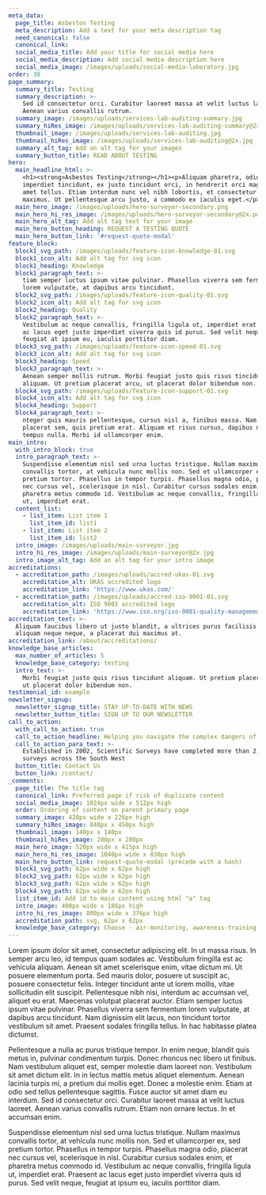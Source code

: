 ```yaml
---
meta_data:
  page_title: Asbestos Testing
  meta_description: Add a text for your meta description tag
  need_canonical: false
  canonical_link:
  social_media_title: Add your title for social media here
  social_media_description: Add social media description here
  social_media_image: /images/uploads/social-media-laboratory.jpg
order: 30
page_summary:
  summary_title: Testing
  summary_description: >-
    Sed id consectetur orci. Curabitur laoreet massa at velit luctus laoreet.
    Aenean varius convallis rutrum.
  summary_image: /images/uploads/services-lab-auditing-summary.jpg
  summary_hiRes_image: /images/uploads/services-lab-auditing-summary@2x.jpg
  thumbnail_image: /images/uploads/services-lab-auditing.jpg
  thumbnail_hiRes_image: /images/uploads/services-lab-auditing@2x.jpg
  summary_alt_tag: Add an alt tag for your images
  summary_button_title: READ ABOUT TESTING
hero:
  main_headline_html: >-
    <h1><strong>Asbestos Testing</strong></h1><p>Aliquam pharetra, odio id
    imperdiet tincidunt, ex justo tincidunt orci, in hendrerit orci magna sit
    amet tellus. Etiam interdum nunc vel nibh lobortis, et consectetur ante
    maximus. Ut pellentesque arcu justo, a commodo ex iaculis eget.</p>
  main_hero_image: /images/uploads/hero-surveyor-secondary.png
  main_hero_hi_res_image: /images/uploads/hero-surveyor-secondary@2x.png
  main_hero_alt_tag: Add alt tag text for your image
  main_hero_button_heading: REQUEST A TESTING QUOTE
  main_hero_button_link: '#request-quote-modal'
feature_block:
  block1_svg_path: /images/uploads/feature-icon-knowledge-01.svg
  block1_icon_alt: Add alt tag for svg icon
  block1_heading: Knowledge
  block1_paragraph_text: >-
    tiam semper luctus ipsum vitae pulvinar. Phasellus viverra sem fermentum
    lorem vulputate, at dapibus arcu tincidunt.
  block2_svg_path: /images/uploads/feature-icon-quality-01.svg
  block2_icon_alt: Add alt tag for svg icon
  block2_heading: Quality
  block2_paragraph_text: >-
    Vestibulum ac neque convallis, fringilla ligula ut, imperdiet erat. Praesent
    ac lacus eget justo imperdiet viverra quis id purus. Sed velit neque,
    feugiat at ipsum eu, iaculis porttitor diam.
  block3_svg_path: /images/uploads/feature-icon-speed-01.svg
  block3_icon_alt: Add alt tag for svg icon
  block3_heading: Speed
  block3_paragraph_text: >-
    Aenean semper mollis rutrum. Morbi feugiat justo quis risus tincidunt
    aliquam. Ut pretium placerat arcu, ut placerat dolor bibendum non.
  block4_svg_path: /images/uploads/feature-icon-support-01.svg
  block4_icon_alt: Add alt tag for svg icon
  block4_heading: Support
  block4_paragraph_text: >-
    nteger quis mauris pellentesque, cursus nisl a, finibus massa. Nam nec
    placerat sem, quis pretium erat. Aliquam et risus cursus, dapibus nisi ut,
    tempus nulla. Morbi id ullamcorper enim.
main_intro:
  with_intro_block: true
  intro_paragraph_text: >-
    Suspendisse elementum nisl sed urna luctus tristique. Nullam maximus
    convallis tortor, at vehicula nunc mollis non. Sed et ullamcorper ex, sed
    pretium tortor. Phasellus in tempor turpis. Phasellus magna odio, placerat
    nec cursus vel, scelerisque in nisl. Curabitur cursus sodales enim, et
    pharetra metus commodo id. Vestibulum ac neque convallis, fringilla ligula
    ut, imperdiet erat.
  content_list:
    - list_item: List item 1
      list_item_id: list1
    - list_item: List item 2
      list_item_id: list2
  intro_image: /images/uploads/main-surveyor.jpg
  intro_hi_res_image: /images/uploads/main-surveyor@2x.jpg
  intro_image_alt_tag: Add an alt tag for your intro image
accreditations:
  - accreditation_path: /images/uploads/accred-ukas-01.svg
    accreditation_alt: UKAS accredited logo
    accreditation_link: 'https://www.ukas.com/'
  - accreditation_path: /images/uploads/accred-iso-9001-01.svg
    accreditation_alt: ISO 9001 accredited logo
    accreditation_link: 'https://www.iso.org/iso-9001-quality-management.html'
accreditation_text: >-
  Aliquam faucibus libero ut justo blandit, a ultrices purus facilisis. Donec
  aliquam neque neque, a placerat dui maximus at.
accreditation_link: /about/accreditations/
knowledge_base_articles:
  max_number_of_articles: 5
  knowledge_base_category: testing
  intro_text: >-
    Morbi feugiat justo quis risus tincidunt aliquam. Ut pretium placerat arcu,
    ut placerat dolor bibendum non.
testimonial_id: example
newsletter_signup:
  newsletter_signup_title: STAY UP-TO-DATE WITH NEWS
  newsletter_button_title: SIGN UP TO OUR NEWSLETTER
call_to_action:
  with_call_to_action: true
  call_to_action_headline: Helping you navigate the complex dangers of...
  call_to_action_para_text: >-
    Established in 2002, Scientific Surveys have completed more than 2,500
    surveys across the South West
  button_title: Contact Us
  button_link: /contact/
_comments:
  page_title: The title tag
  canonical_link: Preferred page if risk of duplicate content
  social_media_image: 1024px wide x 512px high
  order: Ordering of content on parent primary page
  summary_image: 420px wide x 226px high
  summary_hiRes_image: 840px x 450px high
  thumbnail_image: 140px x 140px
  thumbnail_hiRes_image: 280px x 280px
  main_hero_image: 520px wide x 415px high
  main_hero_hi_res_image: 1040px wide x 830px high
  main_hero_button_link: request-quote-modal (precede with a hash)
  block1_svg_path: 62px wide x 62px high
  block2_svg_path: 62px wide x 62px high
  block3_svg_path: 62px wide x 62px high
  block4_svg_path: 62px wide x 62px high
  list_item_id: Add id to main content using html "a" tag
  intro_image: 400px wide x 188px high
  intro_hi_res_image: 800px wide x 376px high
  accreditation_path: svg, 62px x 62px
  knowledge_base_category: Choose - air-monitoring, awareness-training, removal, surveys, testing
---
```


Lorem ipsum dolor sit amet, consectetur adipiscing elit. In ut massa risus. In semper arcu leo, id tempus quam sodales ac. Vestibulum fringilla est ac vehicula aliquam. Aenean sit amet scelerisque enim, vitae dictum mi. Ut posuere elementum porta. Sed mauris dolor, posuere ut suscipit ac, posuere consectetur felis. Integer tincidunt ante ut lorem mollis, vitae sollicitudin elit suscipit. Pellentesque nibh nisi, interdum ac accumsan vel, aliquet eu erat. Maecenas volutpat placerat auctor. Etiam semper luctus ipsum vitae pulvinar. Phasellus viverra sem fermentum lorem vulputate, at dapibus arcu tincidunt. Nam dignissim elit lacus, non tincidunt tortor vestibulum sit amet. Praesent sodales fringilla tellus. In hac habitasse platea dictumst.

Pellentesque a nulla ac purus tristique tempor. In enim neque, blandit quis metus in, pulvinar condimentum turpis. Donec rhoncus nec libero ut finibus. Nam vestibulum aliquet est, semper molestie diam laoreet non. Vestibulum sit amet dictum elit. In in lectus mattis metus aliquet elementum. Aenean lacinia turpis mi, a pretium dui mollis eget. Donec a molestie enim. Etiam at odio sed tellus pellentesque sagittis. Fusce auctor sit amet diam eu interdum. Sed id consectetur orci. Curabitur laoreet massa at velit luctus laoreet. Aenean varius convallis rutrum. Etiam non ornare lectus. In et accumsan enim.

Suspendisse elementum nisl sed urna luctus tristique. Nullam maximus convallis tortor, at vehicula nunc mollis non. Sed et ullamcorper ex, sed pretium tortor. Phasellus in tempor turpis. Phasellus magna odio, placerat nec cursus vel, scelerisque in nisl. Curabitur cursus sodales enim, et pharetra metus commodo id. Vestibulum ac neque convallis, fringilla ligula ut, imperdiet erat. Praesent ac lacus eget justo imperdiet viverra quis id purus. Sed velit neque, feugiat at ipsum eu, iaculis porttitor diam.
